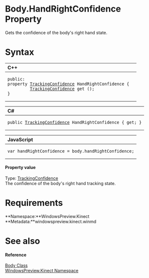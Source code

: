 Body.HandRightConfidence Property  
=================================  

Gets the confidence of the body's right hand state. <span id="syntaxSection"></span>

Syntax  
======  

<table>
<colgroup>
<col width="100%" />
</colgroup>
<thead>
<tr class="header">
<th align="left">C++</th>
</tr>
</thead>
<tbody>
<tr class="odd">
<td align="left"><pre><code>public:  
property <a href="../../TrackingConfidence.md">TrackingConfidence</a> HandRightConfidence {  
         <a href="../../TrackingConfidence.md">TrackingConfidence</a> get ();  
}</code></pre></td>
</tr>
</tbody>
</table>

<table>
<colgroup>
<col width="100%" />
</colgroup>
<thead>
<tr class="header">
<th align="left">C#</th>
</tr>
</thead>
<tbody>
<tr class="odd">
<td align="left"><pre><code>public <a href="../../TrackingConfidence.md">TrackingConfidence</a> HandRightConfidence { get; }</code></pre></td>
</tr>
</tbody>
</table>

<table>
<colgroup>
<col width="100%" />
</colgroup>
<thead>
<tr class="header">
<th align="left">JavaScript</th>
</tr>
</thead>
<tbody>
<tr class="odd">
<td align="left"><pre><code>var handRightConfidence = body.handRightConfidence;</code></pre></td>
</tr>
</tbody>
</table>

<span id="ID4ER"></span>
#### Property value  

Type: [TrackingConfidence](../../TrackingConfidence.md)  
 The confidence of the body's right hand tracking state.  

<span id="requirements"></span>

Requirements  
============  

**Namespace:**WindowsPreview.Kinect  
**Metadata:**windowspreview.kinect.winmd  

<span id="ID4E6"></span>

See also  
========  

<span id="ID4EBB"></span>
#### Reference  

[Body Class](../../Body_Class.md)  
 [WindowsPreview.Kinect Namespace](../../../Kinect.md)  



<!--Please do not edit the data in the comment block below.-->
<!--
TOCTitle : HandRightConfidence Property
RLTitle : Body.HandRightConfidence Property
KeywordK : HandRightConfidence property
KeywordK : Body.HandRightConfidence property
KeywordF : WindowsPreview.Kinect.Body.HandRightConfidence
KeywordF : Body.HandRightConfidence
KeywordF : HandRightConfidence
KeywordF : WindowsPreview.Kinect.Body.HandRightConfidence
KeywordA : P:WindowsPreview.Kinect.Body.HandRightConfidence
AssetID : P:WindowsPreview.Kinect.Body.HandRightConfidence
Locale : en-us
CommunityContent : 1
APIType : Managed
APILocation : windowspreview.kinect.winmd
APIName : WindowsPreview.Kinect.Body.HandRightConfidence
TargetOS : Windows
TopicType : kbSyntax
DevLang : VB
DevLang : CSharp
DevLang : JavaScript
DevLang : C++
DocSet : K4Wv2
ProjType : K4Wv2Proj
Technology : Kinect for Windows
Product : Kinect for Windows SDK v2
productversion : 20
-->
